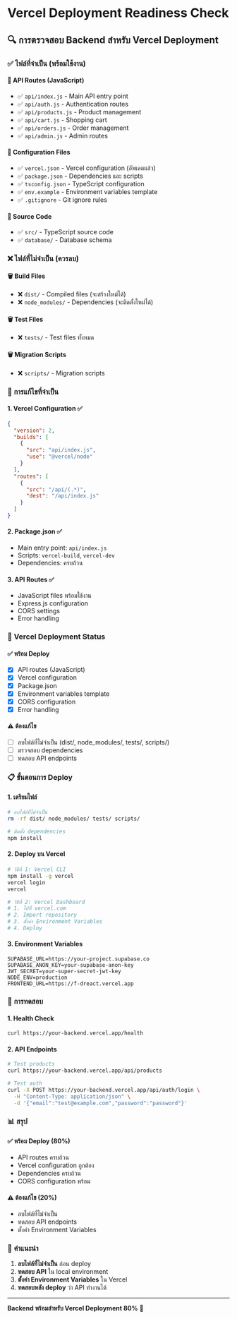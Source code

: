 # Vercel Deployment Readiness Check

## 🔍 การตรวจสอบ Backend สำหรับ Vercel Deployment

### ✅ **ไฟล์ที่จำเป็น (พร้อมใช้งาน)**

#### 📁 **API Routes (JavaScript)**
- ✅ `api/index.js` - Main API entry point
- ✅ `api/auth.js` - Authentication routes
- ✅ `api/products.js` - Product management
- ✅ `api/cart.js` - Shopping cart
- ✅ `api/orders.js` - Order management
- ✅ `api/admin.js` - Admin routes

#### 📁 **Configuration Files**
- ✅ `vercel.json` - Vercel configuration (อัพเดตแล้ว)
- ✅ `package.json` - Dependencies และ scripts
- ✅ `tsconfig.json` - TypeScript configuration
- ✅ `env.example` - Environment variables template
- ✅ `.gitignore` - Git ignore rules

#### 📁 **Source Code**
- ✅ `src/` - TypeScript source code
- ✅ `database/` - Database schema

### ❌ **ไฟล์ที่ไม่จำเป็น (ควรลบ)**

#### 🗑️ **Build Files**
- ❌ `dist/` - Compiled files (จะสร้างใหม่ได้)
- ❌ `node_modules/` - Dependencies (จะติดตั้งใหม่ได้)

#### 🗑️ **Test Files**
- ❌ `tests/` - Test files ทั้งหมด

#### 🗑️ **Migration Scripts**
- ❌ `scripts/` - Migration scripts

### 🔧 **การแก้ไขที่จำเป็น**

#### 1. **Vercel Configuration** ✅
```json
{
  "version": 2,
  "builds": [
    {
      "src": "api/index.js",
      "use": "@vercel/node"
    }
  ],
  "routes": [
    {
      "src": "/api/(.*)",
      "dest": "/api/index.js"
    }
  ]
}
```

#### 2. **Package.json** ✅
- Main entry point: `api/index.js`
- Scripts: `vercel-build`, `vercel-dev`
- Dependencies: ครบถ้วน

#### 3. **API Routes** ✅
- JavaScript files พร้อมใช้งาน
- Express.js configuration
- CORS settings
- Error handling

### 🚀 **Vercel Deployment Status**

#### ✅ **พร้อม Deploy**
- [x] API routes (JavaScript)
- [x] Vercel configuration
- [x] Package.json
- [x] Environment variables template
- [x] CORS configuration
- [x] Error handling

#### ⚠️ **ต้องแก้ไข**
- [ ] ลบไฟล์ที่ไม่จำเป็น (dist/, node_modules/, tests/, scripts/)
- [ ] ตรวจสอบ dependencies
- [ ] ทดสอบ API endpoints

### 📋 **ขั้นตอนการ Deploy**

#### 1. **เตรียมไฟล์**
```bash
# ลบไฟล์ที่ไม่จำเป็น
rm -rf dist/ node_modules/ tests/ scripts/

# ติดตั้ง dependencies
npm install
```

#### 2. **Deploy บน Vercel**
```bash
# วิธีที่ 1: Vercel CLI
npm install -g vercel
vercel login
vercel

# วิธีที่ 2: Vercel Dashboard
# 1. ไปที่ vercel.com
# 2. Import repository
# 3. ตั้งค่า Environment Variables
# 4. Deploy
```

#### 3. **Environment Variables**
```
SUPABASE_URL=https://your-project.supabase.co
SUPABASE_ANON_KEY=your-supabase-anon-key
JWT_SECRET=your-super-secret-jwt-key
NODE_ENV=production
FRONTEND_URL=https://f-dreact.vercel.app
```

### 🧪 **การทดสอบ**

#### 1. **Health Check**
```bash
curl https://your-backend.vercel.app/health
```

#### 2. **API Endpoints**
```bash
# Test products
curl https://your-backend.vercel.app/api/products

# Test auth
curl -X POST https://your-backend.vercel.app/api/auth/login \
  -H "Content-Type: application/json" \
  -d '{"email":"test@example.com","password":"password"}'
```

### 📊 **สรุป**

#### ✅ **พร้อม Deploy (80%)**
- API routes ครบถ้วน
- Vercel configuration ถูกต้อง
- Dependencies ครบถ้วน
- CORS configuration พร้อม

#### ⚠️ **ต้องแก้ไข (20%)**
- ลบไฟล์ที่ไม่จำเป็น
- ทดสอบ API endpoints
- ตั้งค่า Environment Variables

### 🎯 **คำแนะนำ**

1. **ลบไฟล์ที่ไม่จำเป็น** ก่อน deploy
2. **ทดสอบ API** ใน local environment
3. **ตั้งค่า Environment Variables** ใน Vercel
4. **ทดสอบหลัง deploy** ว่า API ทำงานได้

---

**Backend พร้อมสำหรับ Vercel Deployment 80%** 🚀

